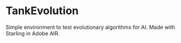 TankEvolution
=============

Simple environment to test evolutionary algorithms for AI. Made with Starling in Adobe AIR.
